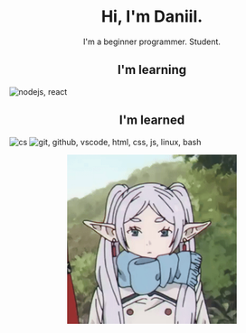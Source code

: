 <h1 align="center">Hi, I'm Daniil.</h1>
<p align="center">I'm a beginner programmer. Student.</p>

<h2 align="center">I'm learning</h2>
<p>
  <img src="https://skillicons.dev/icons?i=nodejs,react" alt="nodejs, react">
</p>

<h2 align="center">I'm learned</h2>
<p>
  <img src="https://skillicons.dev/icons?i=cs" alt="cs" title="basics">
  <img src="https://skillicons.dev/icons?i=git,github,vscode,html,css,js,linux,bash" alt="git, github, vscode, html, css, js, linux, bash">
</p>

<!-- <h2 align="center">Contact</h2>
<p align="center">
    <strong>Discord -</strong><em>@ekiari</em> <br/>
    <strong>Telegram -</strong><em>@ekiari</em>
</p> -->

<p align="center">
    <img src="frieren.gif" alt="Frieren elf" width="300px" title="omg Frieren :0"/>
</p>

<!--<h2 align="center">My stats!</h2>
<p align="center">
    <img src="https://github-readme-stats.vercel.app/api?username=ekiari&theme=tokyonight&show_icons=true&hide_rank=true&custom_title=My%20stats&count_private=true&hide_border=true&hide=issues&line_height=24&bg_color=0d1117" alt="Github stats" />
    <img src="https://github-readme-stats.vercel.app/api/top-langs/?username=ekiari&layout=compact&theme=tokyonight&hide_border=true&bg_color=0d1117" />
</p>-->


<!--<p align="center">
    <img src="smile_tanos.gif" alt="Smile Tanos" width="300px"/>
</p>-->




<!--     <img src="https://github-readme-stats.vercel.app/api/wakatime?username=ekiari" /> -->
